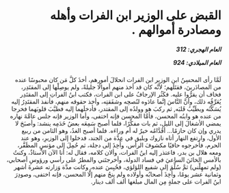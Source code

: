 <h1 dir="rtl">القبض على الوزير ابن الفرات وأهله ومصادرة أموالهم
  .</h1>

<h5 dir="rtl">العام الهجري:  312

العام الميلادي: 924

</h5>

<p dir="rtl">لَمَّا رأى المحسِنُ ابن الوزير ابن الفرات انحلالَ أمورهم، أخذَ كلَّ مَن كان محبوسًا عنده من المصادَرينَ، فقتَلَهم؛ لأنَّه كان قد أخذ منهم أموالًا جليلةً، ولم يوصِلْها إلى المقتَدِر، فخاف أن يقرُّوا عليه. فكَثُر الإرجافُ على ابن الفرات، فكتب ابنُ الفراتِ إلى المقتَدِر يُعَرِّفُه ذلك، وأنَّ النَّاسَ إنَّما عادَوه لنُصحِه وشفَقتِه، وأخذ حقوقه منهم، فأنفذ المقتَدِرُ إليه يُسَكِّنُه ويطَيِّبُ قَلبَه, ثم ركبَ هو وولدُه إلى المقتدر، فأدخلَهما إليه فطيَّبَ قلوبَهما فخرجا من عنده هو وابنُه المحسن، فأمَّا المحسن فإنه اختفى، وأما الوزير فإنه جلس عامَّةَ نهاره يمضي الأشغالَ إلى الليل، ثم بات مفكِّرًا، فلما أصبح سَمِعَه بعضُ خَدَمِه ينشد: وأصبَحَ لا يدري وإن كان حازمًا... أقُدَّامُه خيرٌ له أم وراءَه. فلما أصبح الغدُ، وهو الثامن من ربيع الأول، وارتفع النهار أتاه نازوك وبليق في عِدَّة من الجند، فدخلوا إلى الوزيرِ، وهو عند الحرم، فأخرجوه حافيًا مكشوفَ الرأس، وأُخِذَ إلى دجلة، ثم حُمِلَ إلى مؤنسٍ المظَفَّر، ومعه هلال بن بدر، فاعتذر إليه ابنُ الفرات، وألان كلامه، فقال له: أنا الآن الأستاذُ، وكنتُ بالأمس الخائنَ الساعيَ في فساد الدولة، وأخرجتَني والمطرُ على رأسي ورؤوسِ أصحابي، (ولم تمهِلْني) ثمَّ سُلِّمَ إلى شفيع اللؤلؤي، فحُبِسَ عنده، وكانت مدَّة وَزارته عشرةَ أشهر وثمانية عشر يومًا، وأُخِذَ أصحابُه وأولاده ولم ينجُ منهم إلَّا المحسن، فإنه اختفى، وصودِرَ ابنُ الفرات على جملةٍ مِن المال مبلغها ألف ألف دينار.</p></br>
